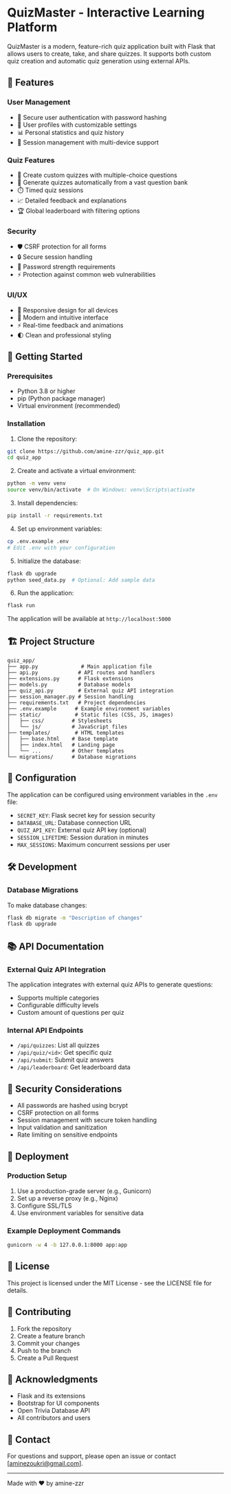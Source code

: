 # QuizMaster - Interactive Learning Platform

QuizMaster is a modern, feature-rich quiz application built with Flask that allows users to create, take, and share quizzes. It supports both custom quiz creation and automatic quiz generation using external APIs.

## 🌟 Features

### User Management
- 🔐 Secure user authentication with password hashing
- 👤 User profiles with customizable settings
- 📊 Personal statistics and quiz history
- 🔑 Session management with multi-device support

### Quiz Features
- 📝 Create custom quizzes with multiple-choice questions
- 🎲 Generate quizzes automatically from a vast question bank
- ⏱️ Timed quiz sessions
- 📈 Detailed feedback and explanations
- 🏆 Global leaderboard with filtering options

### Security
- 🛡️ CSRF protection for all forms
- 🔒 Secure session handling
- 🔐 Password strength requirements
- ⚡ Protection against common web vulnerabilities

### UI/UX
- 📱 Responsive design for all devices
- 🎨 Modern and intuitive interface
- ⚡ Real-time feedback and animations
- 🌓 Clean and professional styling

## 🚀 Getting Started

### Prerequisites
- Python 3.8 or higher
- pip (Python package manager)
- Virtual environment (recommended)

### Installation

1. Clone the repository:
```bash
git clone https://github.com/amine-zzr/quiz_app.git
cd quiz_app
```

2. Create and activate a virtual environment:
```bash
python -m venv venv
source venv/bin/activate  # On Windows: venv\Scripts\activate
```

3. Install dependencies:
```bash
pip install -r requirements.txt
```

4. Set up environment variables:
```bash
cp .env.example .env
# Edit .env with your configuration
```

5. Initialize the database:
```bash
flask db upgrade
python seed_data.py  # Optional: Add sample data
```

6. Run the application:
```bash
flask run
```

The application will be available at `http://localhost:5000`

## 🏗️ Project Structure

```
quiz_app/
├── app.py              # Main application file
├── api.py             # API routes and handlers
├── extensions.py      # Flask extensions
├── models.py          # Database models
├── quiz_api.py        # External quiz API integration
├── session_manager.py # Session handling
├── requirements.txt   # Project dependencies
├── .env.example      # Example environment variables
├── static/           # Static files (CSS, JS, images)
│   ├── css/         # Stylesheets
│   └── js/          # JavaScript files
├── templates/        # HTML templates
│   ├── base.html    # Base template
│   ├── index.html   # Landing page
│   └── ...          # Other templates
└── migrations/      # Database migrations
```

## 🔧 Configuration

The application can be configured using environment variables in the `.env` file:

- `SECRET_KEY`: Flask secret key for session security
- `DATABASE_URL`: Database connection URL
- `QUIZ_API_KEY`: External quiz API key (optional)
- `SESSION_LIFETIME`: Session duration in minutes
- `MAX_SESSIONS`: Maximum concurrent sessions per user

## 🛠️ Development

### Database Migrations

To make database changes:
```bash
flask db migrate -m "Description of changes"
flask db upgrade
```


## 📚 API Documentation

### External Quiz API Integration
The application integrates with external quiz APIs to generate questions:

- Supports multiple categories
- Configurable difficulty levels
- Custom amount of questions per quiz

### Internal API Endpoints
- `/api/quizzes`: List all quizzes
- `/api/quiz/<id>`: Get specific quiz
- `/api/submit`: Submit quiz answers
- `/api/leaderboard`: Get leaderboard data

## 🔐 Security Considerations

- All passwords are hashed using bcrypt
- CSRF protection on all forms
- Session management with secure token handling
- Input validation and sanitization
- Rate limiting on sensitive endpoints

## 🚀 Deployment

### Production Setup
1. Use a production-grade server (e.g., Gunicorn)
2. Set up a reverse proxy (e.g., Nginx)
3. Configure SSL/TLS
4. Use environment variables for sensitive data

### Example Deployment Commands
```bash
gunicorn -w 4 -b 127.0.0.1:8000 app:app
```

## 📝 License

This project is licensed under the MIT License - see the LICENSE file for details.

## 🤝 Contributing

1. Fork the repository
2. Create a feature branch
3. Commit your changes
4. Push to the branch
5. Create a Pull Request

## 🙏 Acknowledgments

- Flask and its extensions
- Bootstrap for UI components
- Open Trivia Database API
- All contributors and users

## 📧 Contact

For questions and support, please open an issue or contact [aminezoukri@gmail.com].

---
Made with ❤️ by amine-zzr
